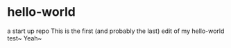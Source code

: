# hello-world
a start up repo
This is the first (and probably the last) edit of my hello-world test~ Yeah~
